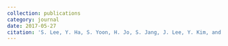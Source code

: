 ```yaml
---
collection: publications
category: journal
date: 2017-05-27
citation: 'S. Lee, Y. Ha, S. Yoon, H. Jo, S. Jang, J. Lee, Y. Kim, and J. W. Yoon, &quot; The vulnerability exploitation conveying digital data over mobile voice call channel,&quot; <i>Wireless Personal Communications,</i> Springer, 2017'
---
```


